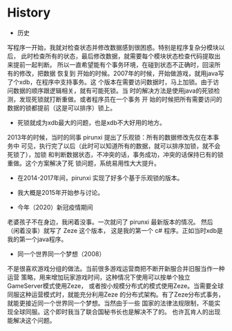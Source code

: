 # History

* 历史

写程序一开始，我就对检查状态并修改数据感到很困惑。特别是程序复杂分模块以后，
此时检查所有的状态，最后修改数据，就需要每个模块状态检查代码提取出来提前一起判断。
所以一直希望能有个事务环境，在碰到状态不正确时，回滚所有的修改，把数据	恢复到
开始的时候。2007年的时候，开始做游戏，就用java写了个xdb，在程序中支持事务。这
个版本在需要访问数据时，马上加锁。由于访问数据的顺序跟逻辑相关，就有可能死锁。当
时的解决方法是使用java的死锁检测，发现死锁就打断重做。或者程序员在一个事务	开
始的时候把所有需要访问的数据的锁都提前（这是可以排序）锁上。

* 死锁就成为xdb最大的问题，也是xdb不大好用的地方。

2013年的时候，当时的同事 pirunxi 提出了乐观锁：所有的数据修改先仅在本事务中
可见，执行完了以后（此时可以知道所有的数据，就可以排序加锁，就不会死锁了），加锁
和判断数据状态，不冲突的话，事务成功，冲突的话保持已有的锁重做。这个方案解决了死
锁问题，系统易用性大大提升。

* 在2014-2017年间，pirunxi 实现了好多个基于乐观锁的版本。

* 我大概是2015年开始参与讨论。
* 今年（2020）新冠疫情期间

老婆孩子不在身边，我闲着没事。一次就问了 pirunxi 最新版本的情况。
然后（闲着没事）就写了 Zeze 这个版本， 
这是我的第一个 c# 程序。正如当时xdb是我的第一个java程序。

* 同一个世界同一个梦想（2008）

不是很喜欢游戏分组的做法。当前很多游戏运营商把不断开新服合并旧服当作一种运营
策略，用来增加玩家游戏时间，这种情况下使用可以按单个独立GameServer模式使用Zeze，
或者按小规模分布式的模式使用Zeze。当需要全球同服这种运营模式时，就能充分利用Zeze
的分布式架构。有了Zeze分布式事务，就能更接近同一个世界同一个梦想。当然由于一些
国家的法律法规限制，不能实现全球同服。这个即时我当了联合国秘书长也是解决不了的。
也许瓦肯人的出现能解决这个问题。
